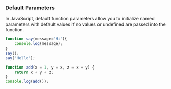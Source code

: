 ### Default Parameters
In JavaScript, default function parameters allow you to initialize named parameters with default values if no values or undefined are passed into the function.

```js
function say(message='Hi'){
    console.log(message);
}
say();
say('Hello');

function add(x = 1, y = x, z = x + y) {
    return x + y + z;
}
console.log(add());
```
